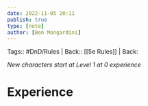 ```yaml
---
date: 2022-11-05 20:11
publish: true
type: [note]
author: [Ben Mongardini]
---
```

Tags:: #DnD/Rules | Back:: [[5e Rules]] | Back: 

*New characters start at Level 1 at 0 experience*

# Experience